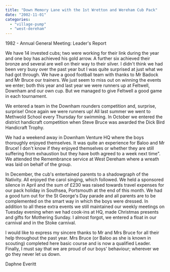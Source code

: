 ```yaml
---
title: "Down Memory Lane with the 1st Wretton and Wereham Cub Pack"
date: "2002-11-01"
categories: 
  - "village-pump"
  - "west-dereham"
---
```


1982 - Annual General Meeting: Leader's Report

We have 14 invested cubs; two were working for their link during the year and one boy has achieved his gold arrow. A further six achieved their bronze and several are well on their way to their silver. I didn't think we had been very busy over the past year but I was quite surprised at just what we had got through. We have a good football team with thanks to Mr Badock and Mr Bruce our trainers. We just seem to miss out on winning the events we enter; both this year and last year we were runners up at Feltwell, Downham and our own cup. But we managed to give Feltwell a good game in each tournament.

We entered a team in the Downham rounders competition and, surprise, surprise! Once again we were runners up! All last summer we went to Methwold School every Thursday for swimming. In October we entered the district handicraft competition when Steve Bruce was awarded the Dick Bird Handicraft Trophy.

We had a weekend away in Downham Venture HQ where the boys thoroughly enjoyed themselves. It was quite an experience for Baloo and Mr Bruce! I don't know if they enjoyed themselves or whether they are still suffering from exhaustion but they have both agreed to a week next time". We attended the Remembrance service at West Dereham where a wreath was laid on behalf of the group.

In December, the cub's entertained parents to a shadowgraph of the Nativity. All enjoyed the carol singing, which followed. We held a sponsored silence in April and the sum of £230 was raised towards travel expenses for our pack holiday in Southsea, Portsmouth at the end of this month. We had a good turn out for the St George's Day parade and all parents are to be complemented on the smart way in which the boys were dressed. In addition to all these extra events we still maintained our weekly meetings on Tuesday evening when we had cook-ins at HQ, made Christmas presents and gifts for Mothering Sunday. I almost forgot, we entered a float in our carnival and in the Stoke carnival.

I would like to express my sincere thanks to Mr and Mrs Bruce for all their help throughout the past year. Mrs Bruce (or Baloo as she is known in scouting) completed here basic course and is now a qualified Leader. Finally, I must say that we are proud of our boys' behaviour; wherever we go they never let us down.

Daphne Everitt
